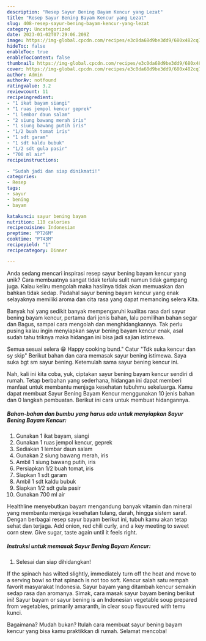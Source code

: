 ```yaml
---
description: "Resep Sayur Bening Bayam Kencur yang Lezat"
title: "Resep Sayur Bening Bayam Kencur yang Lezat"
slug: 408-resep-sayur-bening-bayam-kencur-yang-lezat
category: Uncategorized
date: 2023-01-02T07:29:06.209Z
image: https://img-global.cpcdn.com/recipes/e3c0da68d9be3dd9/680x482cq70/sayur-bening-bayam-kencur-foto-resep-utama.jpg
hideToc: false
enableToc: true
enableTocContent: false
thumbnail: https://img-global.cpcdn.com/recipes/e3c0da68d9be3dd9/680x482cq70/sayur-bening-bayam-kencur-foto-resep-utama.jpg
cover: https://img-global.cpcdn.com/recipes/e3c0da68d9be3dd9/680x482cq70/sayur-bening-bayam-kencur-foto-resep-utama.jpg
author: Admin
authorAv: notfound
ratingvalue: 3.2
reviewcount: 11
recipeingredient:
- "1 ikat bayam siangi"
- "1 ruas jempol kencur geprek"
- "1 lembar daun salam"
- "2 siung bawang merah iris"
- "1 siung bawang putih iris"
- "1/2 buah tomat iris"
- "1 sdt garam"
- "1 sdt kaldu bubuk"
- "1/2 sdt gula pasir"
- "700 ml air"
recipeinstructions:

- "Sudah jadi dan siap dinikmati!"
categories:
- Resep
tags:
- sayur
- bening
- bayam

katakunci: sayur bening bayam 
nutrition: 110 calories
recipecuisine: Indonesian
preptime: "PT26M"
cooktime: "PT43M"
recipeyield: "1"
recipecategory: Dinner

---
```





Anda sedang mencari inspirasi resep sayur bening bayam kencur yang unik? Cara membuatnya sangat tidak terlalu sulit namun tidak gampang juga. Kalau keliru mengolah maka hasilnya tidak akan memuaskan dan bahkan tidak sedap. Padahal sayur bening bayam kencur yang enak selayaknya memiliki aroma dan cita rasa yang dapat memancing selera Kita.





Banyak hal yang sedikit banyak mempengaruhi kualitas rasa dari sayur bening bayam kencur, pertama dari jenis bahan, lalu pemilihan bahan segar dan Bagus, sampai cara mengolah dan menghidangkannya. Tak perlu pusing kalau ingin menyiapkan sayur bening bayam kencur enak,      asal sudah tahu triknya maka hidangan ini bisa jadi sajian istimewa.














Semua sesuai selera 😁 Happy cooking bund.&#34; Catur &#34;Tdk suka kencur dan sy skip&#34; Berikut bahan dan cara memasak sayur bening istimewa. Saya suka bgt sm sayur bening. Ketemulah sama sayur bening kencur ini.






Nah, kali ini kita coba, yuk, ciptakan sayur bening bayam kencur sendiri di rumah. Tetap berbahan yang sederhana, hidangan ini dapat memberi manfaat untuk membantu menjaga kesehatan tubuhmu sekeluarga. Kamu dapat membuat Sayur Bening Bayam Kencur menggunakan 10 jenis bahan dan 0 langkah pembuatan. Berikut ini cara untuk membuat hidangannya.

<!--inarticleads1-->

##### Bahan-bahan dan bumbu yang harus ada untuk menyiapkan Sayur Bening Bayam Kencur:

1. Gunakan 1 ikat bayam, siangi
1. Gunakan 1 ruas jempol kencur, geprek
1. Sediakan 1 lembar daun salam
1. Gunakan 2 siung bawang merah, iris
1. Ambil 1 siung bawang putih, iris
1. Persiapkan 1/2 buah tomat, iris
1. Siapkan 1 sdt garam
1. Ambil 1 sdt kaldu bubuk
1. Siapkan 1/2 sdt gula pasir
1. Gunakan 700 ml air


Healthline menyebutkan bayam mengandung banyak vitamin dan mineral yang membantu menjaga kesehatan tulang, darah, hingga sistem saraf. Dengan berbagai resep sayur bayam berikut ini, tubuh kamu akan tetap sehat dan terjaga. Add onion, red chili curly, and a key meeting to sweet corn stew. Give sugar, taste again until it feels right. 

<!--inarticleads2-->

##### Instruksi untuk memasak Sayur Bening Bayam Kencur:


1. Selesai dan siap dihidangkan!

If the spinach has wilted slightly, immediately turn off the heat and move to a serving bowl so that spinach is not too soft. Kencur salah satu rempah favorit masyarakat Indonesia. Sayur bayam yang ditambah kencur semakin sedap rasa dan aromanya. Simak, cara masak sayur bayam bening berikut ini! Sayur bayam or sayur bening is an Indonesian vegetable soup prepared from vegetables, primarily amaranth, in clear soup flavoured with temu kunci. 

Bagaimana? Mudah bukan? Itulah cara membuat sayur bening bayam kencur yang bisa kamu praktikkan di rumah. Selamat mencoba!
